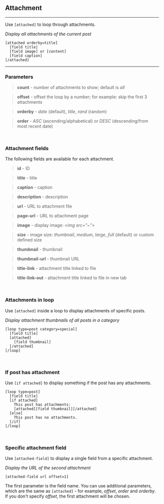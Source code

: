 
## Attachment
---

Use `[attached]` to loop through attachments.

*Display all attachments of the current post*

~~~
[attached orderby=title]
  [field title]
  [field image] or [content]
  [field caption]
[/attached]
~~~

---

### Parameters

> **count** - number of attachments to show; default is *all*

> **offset** - offset the loop by a number; for example: skip the first 3 attachments

> **orderby** - *date* (default), *title*, *rand* (random)

> **order** - *ASC* (ascending/alphabetical) or *DESC* (descending/from most recent date)


&nbsp;

### Attachment fields

The following fields are available for each attachment.

> **id** - ID

> **title** - title

> **caption** - caption

> **description** - description

> **url** - URL to attachment file

> **page-url** - URL to attachment page

> **image** - display image: *&lt;img src="~"&gt;*

> **size** - image size: *thumbnail*, *medium*, *large*, *full* (default) or custom defined size

> **thumbnail** - thumbnail

> **thumbnail-url** - thumbnail URL

> **title-link** - attachment title linked to file

> **title-link-out** - attachment title linked to file in new tab



&nbsp;

### Attachments in loop

Use `[attached]` inside a loop to display attachments of specific posts.

*Display attachment thumbnails of all posts in a category*

~~~
[loop type=post category=special]
  [field title]
  [attached]
    [field thumbnail]
  [/attached]
[/loop]
~~~



&nbsp;

### If post has attachment

Use `[if attached]` to display something if the post has any attachments.

~~~
[loop type=post]
  [field title]
  [if attached]
    This post has attachments:
    [attached][field thumbnail][/attached]
  [else]
    This post has no attachments.
  [/if]
[/loop]
~~~


&nbsp;

### Specific attachment field

Use `[attached-field]` to display a single field from a specific attachment.

*Display the URL of the second attachment*

~~~
[attached-field url offset=1]
~~~

The first parameter is the field name. You can use additional parameters, which are the same as `[attached]` - for example, *offset*, *order* and *orderby*.  If you don't specify *offset*, the first attachment will be chosen.
